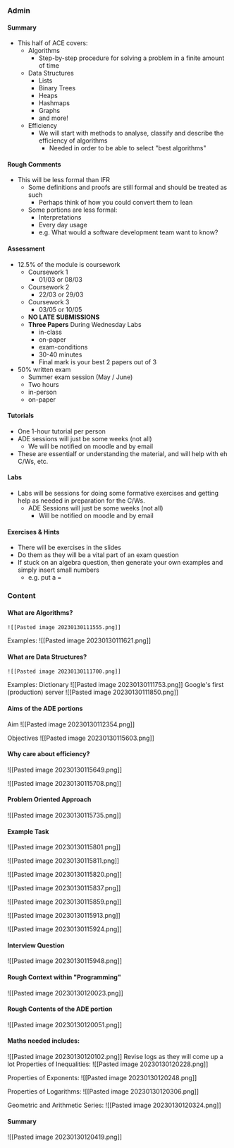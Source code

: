 ### Admin

#### Summary
- This half of ACE covers:
	- Algorithms
		- Step-by-step procedure for solving a problem in a finite amount of time
	- Data Structures
		- Lists
		- Binary Trees
		- Heaps
		- Hashmaps
		- Graphs
		- and more!
	- Efficiency
		- We will start with methods to analyse, classify and describe the efficiency of algorithms
			- Needed in order to be able to select "best algorithms"




#### Rough Comments
- This will be less formal than IFR
	- Some definitions and proofs are still formal and should be treated as such
		- Perhaps think of how you could convert them to lean
	- Some portions are less formal: 
		- Interpretations 
		- Every day usage
		- e.g. What would a software development team want to know?




#### Assessment
- 12.5% of the module is coursework
	- Coursework 1
		- 01/03 or 08/03
	- Coursework 2
		- 22/03 or 29/03
	- Coursework 3
		- 03/05 or 10/05
	- <b>NO LATE SUBMISSIONS</b>
	- <b>Three Papers</b> During Wednesday Labs
		- in-class
		- on-paper
		- exam-conditions
		- 30-40 minutes
		- Final mark is your best 2 papers out of 3
- 50% written exam
	- Summer exam session (May / June)
	- Two hours
	- in-person
	- on-paper



#### Tutorials
- One 1-hour tutorial per person
- ADE sessions will just be some weeks (not all)
	- We will be notified on moodle and by email
- These are essentialf or understanding the material, and will help with eh C/Ws, etc.




#### Labs
- Labs will be sessions for doing some formative exercises and getting help as needed in preparation for the C/Ws.
	- ADE Sessions will just be some weeks (not all)
		- Will be notified on moodle and by email


#### Exercises & Hints
- There will be exercises in the slides
- Do them as they will be a vital part of an exam question
- If stuck on an algebra question, then generate your own examples and simply insert small numbers
	- e.g. put a = 






### Content
#### What are Algorithms?
	![[Pasted image 20230130111555.png]]

Examples:
	![[Pasted image 20230130111621.png]]


#### What are Data Structures?
	![[Pasted image 20230130111700.png]]
	
Examples:
	Dictionary
		![[Pasted image 20230130111753.png]]
	Google's first (production) server
		![[Pasted image 20230130111850.png]]

#### Aims of the ADE portions
Aim
	![[Pasted image 20230130112354.png]]
	
Objectives
	![[Pasted image 20230130115603.png]]
	
#### Why care about efficiency?
![[Pasted image 20230130115649.png]]
	
![[Pasted image 20230130115708.png]]
	
#### Problem Oriented Approach
![[Pasted image 20230130115735.png]]
	
#### Example Task
![[Pasted image 20230130115801.png]]
	
![[Pasted image 20230130115811.png]]
	
![[Pasted image 20230130115820.png]]
	
![[Pasted image 20230130115837.png]]
	
![[Pasted image 20230130115859.png]]
	
![[Pasted image 20230130115913.png]]
	
![[Pasted image 20230130115924.png]]
	

#### Interview Question
![[Pasted image 20230130115948.png]]
	

#### Rough Context within "Programming"
![[Pasted image 20230130120023.png]]
	
#### Rough Contents of the ADE portion
![[Pasted image 20230130120051.png]]
	
#### Maths needed includes:
![[Pasted image 20230130120102.png]]
	Revise logs as they will come up a lot
Properties of Inequalities:
![[Pasted image 20230130120228.png]]
	
Properties of Exponents:
![[Pasted image 20230130120248.png]]
	
Properties of Logarithms:
![[Pasted image 20230130120306.png]]
	
Geometric and Arithmetic Series:
![[Pasted image 20230130120324.png]]
	
#### Summary
![[Pasted image 20230130120419.png]]
	


